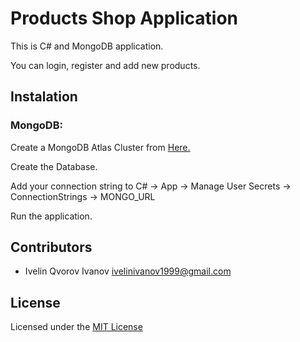 # Products Shop Application

This is C# and MongoDB application.

You can login, register and add new products.

## Instalation

### MongoDB:

Create a MongoDB Atlas Cluster from [Here.](https://cloud.mongodb.com/)

Create the Database.

Add your connection string to C# -> App -> Manage User Secrets -> ConnectionStrings -> MONGO_URL

Run the application.

## Contributors

-   Ivelin Qvorov Ivanov <ivelinivanov1999@gmail.com>

## License

Licensed under the [MIT License](LICENSE)
